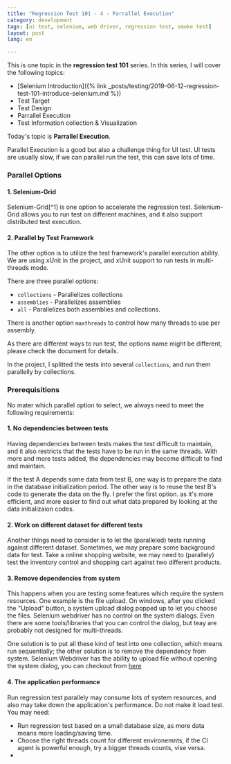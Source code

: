 ```yaml
---
title: "Regression Test 101 - 4 - Parrallel Execution"  
category: development  
tags: [ui test, selenium, web driver, regression test, smoke test]  
layout: post  
lang: en  

---
```


This is one topic in the **regression test 101** series. In this series, I will cover the following topics:

* [Selenium Introduction]({% link _posts/testing/2019-06-12-regression-test-101-introduce-selenium.md %})
* Test Target
* Test Design
* Parrallel Execution
* Test Information collection & Visualization

Today's topic is **Parrallel Execution**.

Parallel Execution is a good but also a challenge thing for UI test. UI tests are usually slow, if we can parallel run the test, this can save lots of time.

### Parallel Options

#### 1. Selenium-Grid

Selenium-Grid[^1] is one option to accelerate the regression test. Selenium-Grid allows you to run test on different machines, and it also support distributed test execution.

#### 2. Parallel by Test Framework

The other option is to utilize the test framework's parallel execution ability. We are using xUnit in the project, and xUnit support to run tests in multi-threads mode. 

There are three parallel options:

* `collections` - Parallelizes collections
* `assemblies` - Parallelizes assemblies
* `all` - Parallelizes both assemblies and collections.

There is another option `maxthreads` to control how many threads to use per assembly.

As there are different ways to run test, the options name might be different, please check the document for details.

In the project, I splitted the tests into several `collections`, and run them parallelly by collections.

### Prerequisitions
No mater which parallel option to select, we always need to meet the following requirements:

#### 1. No dependencies between tests
   
Having dependencies between tests makes the test difficult to maintain, and it also restricts that the tests have to be run in the same threads. With more and more tests added, the dependencies may become difficult to find and maintain.

If the test A depends some data from test B, one way is to prepare the data in the database initialization period. The other way is to reuse the test B's code to generate the data on the fly. I prefer the first option. as it's more efficient, and more easier to find out what data prepared by looking at the data initializaion codes.

#### 2. Work on different dataset for different tests

Another things need to consider is to let the (paralleled) tests running against different dataset. Sometimes, we may prepare some background data for test. Take a online shopping website, we may need to (parallely) test the inventory control and shopping cart against two different products. 

#### 3. Remove dependencies from system

This happens when you are testing some features which require the system resources. One example is the file upload. On windows, after you clicked the "Upload" button, a system upload dialog popped up to let you choose the files. Selenium webdriver has no control on the system dialogs. Even there are some tools/libraries that you can control the dialog, but teay are probably not designed for multi-threads. 

One solution is to put all these kind of test into one collection, which means run sequentially; the other solution is to remove the dependency from system. Selenium Webdriver has the ability to upload file without opening the system dialog, you can checkout from [here](https://sqa.stackexchange.com/questions/12851/how-can-i-work-with-file-uploads-during-a-webdriver-test)

#### 4. The application performance

Run regression test parallely may consume lots of system resources, and also may take down the application's performance. Do not make it load test. You may need:

* Run regression test based on a small database size, as more data means more loading/saving time.
* Choose the right threads count for different environemnts, if the CI agent is powerful enough, try a bigger threads counts, vise versa.
* 